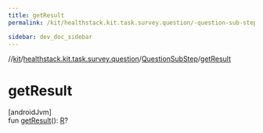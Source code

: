 ```yaml
---
title: getResult
permalink: /kit/healthstack.kit.task.survey.question/-question-sub-step/get-result.html

sidebar: dev_doc_sidebar
---
```

//[kit](../../../index.html)/[healthstack.kit.task.survey.question](../index.html)/[QuestionSubStep](index.html)/[getResult](get-result.html)



# getResult



[androidJvm]\
fun [getResult](get-result.html)(): [R](index.html)?




